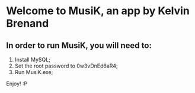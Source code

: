 # Welcome to MusiK, an app by Kelvin Brenand

## In order to run MusiK, you will need to:

1. Install MySQL;
2. Set the root password to 0w3vDnEd6aR4;
3. Run MusiK.exe;

Enjoy! :P
